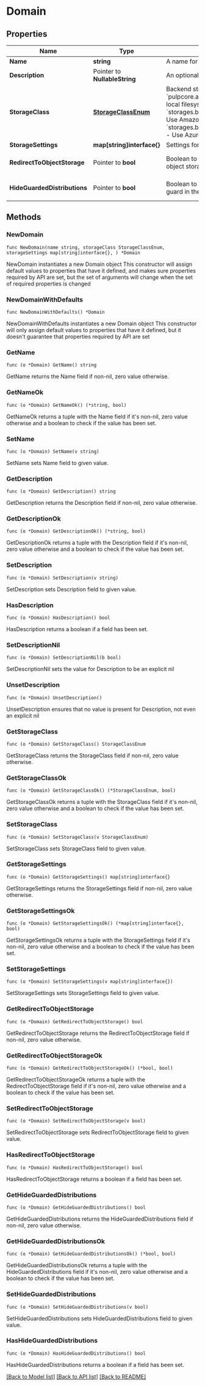 # Domain

## Properties

Name | Type | Description | Notes
------------ | ------------- | ------------- | -------------
**Name** | **string** | A name for this domain. | 
**Description** | Pointer to **NullableString** | An optional description. | [optional] 
**StorageClass** | [**StorageClassEnum**](StorageClassEnum.md) | Backend storage class for domain.* &#x60;pulpcore.app.models.storage.FileSystem&#x60; - Use local filesystem as storage* &#x60;storages.backends.s3boto3.S3Boto3Storage&#x60; - Use Amazon S3 as storage* &#x60;storages.backends.azure_storage.AzureStorage&#x60; - Use Azure Blob as storage | 
**StorageSettings** | **map[string]interface{}** | Settings for storage class. | 
**RedirectToObjectStorage** | Pointer to **bool** | Boolean to have the content app redirect to object storage. | [optional] [default to true]
**HideGuardedDistributions** | Pointer to **bool** | Boolean to hide distributions with a content guard in the content app. | [optional] [default to false]

## Methods

### NewDomain

`func NewDomain(name string, storageClass StorageClassEnum, storageSettings map[string]interface{}, ) *Domain`

NewDomain instantiates a new Domain object
This constructor will assign default values to properties that have it defined,
and makes sure properties required by API are set, but the set of arguments
will change when the set of required properties is changed

### NewDomainWithDefaults

`func NewDomainWithDefaults() *Domain`

NewDomainWithDefaults instantiates a new Domain object
This constructor will only assign default values to properties that have it defined,
but it doesn't guarantee that properties required by API are set

### GetName

`func (o *Domain) GetName() string`

GetName returns the Name field if non-nil, zero value otherwise.

### GetNameOk

`func (o *Domain) GetNameOk() (*string, bool)`

GetNameOk returns a tuple with the Name field if it's non-nil, zero value otherwise
and a boolean to check if the value has been set.

### SetName

`func (o *Domain) SetName(v string)`

SetName sets Name field to given value.


### GetDescription

`func (o *Domain) GetDescription() string`

GetDescription returns the Description field if non-nil, zero value otherwise.

### GetDescriptionOk

`func (o *Domain) GetDescriptionOk() (*string, bool)`

GetDescriptionOk returns a tuple with the Description field if it's non-nil, zero value otherwise
and a boolean to check if the value has been set.

### SetDescription

`func (o *Domain) SetDescription(v string)`

SetDescription sets Description field to given value.

### HasDescription

`func (o *Domain) HasDescription() bool`

HasDescription returns a boolean if a field has been set.

### SetDescriptionNil

`func (o *Domain) SetDescriptionNil(b bool)`

 SetDescriptionNil sets the value for Description to be an explicit nil

### UnsetDescription
`func (o *Domain) UnsetDescription()`

UnsetDescription ensures that no value is present for Description, not even an explicit nil
### GetStorageClass

`func (o *Domain) GetStorageClass() StorageClassEnum`

GetStorageClass returns the StorageClass field if non-nil, zero value otherwise.

### GetStorageClassOk

`func (o *Domain) GetStorageClassOk() (*StorageClassEnum, bool)`

GetStorageClassOk returns a tuple with the StorageClass field if it's non-nil, zero value otherwise
and a boolean to check if the value has been set.

### SetStorageClass

`func (o *Domain) SetStorageClass(v StorageClassEnum)`

SetStorageClass sets StorageClass field to given value.


### GetStorageSettings

`func (o *Domain) GetStorageSettings() map[string]interface{}`

GetStorageSettings returns the StorageSettings field if non-nil, zero value otherwise.

### GetStorageSettingsOk

`func (o *Domain) GetStorageSettingsOk() (*map[string]interface{}, bool)`

GetStorageSettingsOk returns a tuple with the StorageSettings field if it's non-nil, zero value otherwise
and a boolean to check if the value has been set.

### SetStorageSettings

`func (o *Domain) SetStorageSettings(v map[string]interface{})`

SetStorageSettings sets StorageSettings field to given value.


### GetRedirectToObjectStorage

`func (o *Domain) GetRedirectToObjectStorage() bool`

GetRedirectToObjectStorage returns the RedirectToObjectStorage field if non-nil, zero value otherwise.

### GetRedirectToObjectStorageOk

`func (o *Domain) GetRedirectToObjectStorageOk() (*bool, bool)`

GetRedirectToObjectStorageOk returns a tuple with the RedirectToObjectStorage field if it's non-nil, zero value otherwise
and a boolean to check if the value has been set.

### SetRedirectToObjectStorage

`func (o *Domain) SetRedirectToObjectStorage(v bool)`

SetRedirectToObjectStorage sets RedirectToObjectStorage field to given value.

### HasRedirectToObjectStorage

`func (o *Domain) HasRedirectToObjectStorage() bool`

HasRedirectToObjectStorage returns a boolean if a field has been set.

### GetHideGuardedDistributions

`func (o *Domain) GetHideGuardedDistributions() bool`

GetHideGuardedDistributions returns the HideGuardedDistributions field if non-nil, zero value otherwise.

### GetHideGuardedDistributionsOk

`func (o *Domain) GetHideGuardedDistributionsOk() (*bool, bool)`

GetHideGuardedDistributionsOk returns a tuple with the HideGuardedDistributions field if it's non-nil, zero value otherwise
and a boolean to check if the value has been set.

### SetHideGuardedDistributions

`func (o *Domain) SetHideGuardedDistributions(v bool)`

SetHideGuardedDistributions sets HideGuardedDistributions field to given value.

### HasHideGuardedDistributions

`func (o *Domain) HasHideGuardedDistributions() bool`

HasHideGuardedDistributions returns a boolean if a field has been set.


[[Back to Model list]](../README.md#documentation-for-models) [[Back to API list]](../README.md#documentation-for-api-endpoints) [[Back to README]](../README.md)


